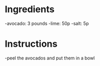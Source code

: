 # Ingredients
-avocado: 3 pounds
-lime: 50p
-salt: 5p
# Instructions
-peel the avocados and put them in a bowl

